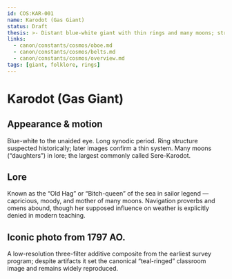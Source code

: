 ```yaml
---
id: COS:KAR-001
name: Karodot (Gas Giant)
status: Draft
thesis: >- Distant blue-white giant with thin rings and many moons; strong in lore, weak in weather causality.
links:
  - canon/constants/cosmos/oboe.md
  - canon/constants/cosmos/belts.md
  - canon/constants/cosmos/overview.md
tags: [giant, folklore, rings]
---
```


# Karodot (Gas Giant)

## Appearance & motion
Blue-white to the unaided eye. Long synodic period. Ring structure suspected historically; later images confirm a thin system. Many moons (“daughters”) in lore; the largest commonly called Sere-Karodot.

## Lore
Known as the “Old Hag” or “Bitch-queen” of the sea in sailor legend — capricious, moody, and mother of many moons. Navigation proverbs and omens abound, though her supposed influence on weather is explicitly denied in modern teaching.

## Iconic photo from 1797 AO.
A low-resolution three-filter additive composite from the earliest survey program; despite artifacts it set the canonical “teal-ringed” classroom image and remains widely reproduced.
